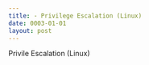 ```yaml
---
title: - Privilege Escalation (Linux)
date: 0003-01-01
layout: post
---
```


Privile Escalation (Linux)
